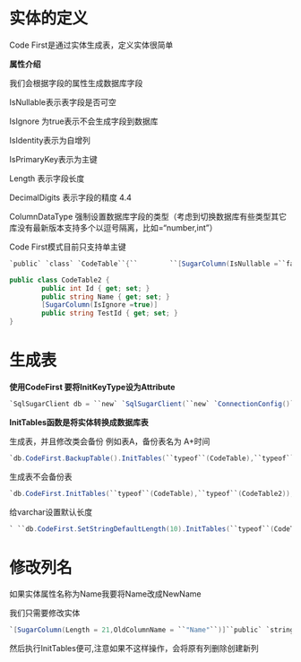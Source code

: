 # 实体的定义

Code First是通过实体生成表，定义实体很简单



**属性介绍**

我们会根据字段的属性生成数据库字段



IsNullable表示表字段是否可空

IsIgnore 为true表示不会生成字段到数据库

IsIdentity表示为自增列

IsPrimaryKey表示为主键

Length 表示字段长度

DecimalDigits 表示字段的精度 4.4

ColumnDataType  强制设置数据库字段的类型（考虑到切换数据库有些类型其它库没有最新版本支持多个以逗号隔离，比如=“number,int”）



Code First模式目前只支持单主键



```cs
`public` `class` `CodeTable``{``        ``[SugarColumn(IsNullable =``false` `,IsPrimaryKey =``true``,IsIdentity =``true``)]``        ``public` `int` `Id { ``get``; ``set``; }``        ``[SugarColumn(Length = 21)]``        ``public` `string` `Name{ ``get``; ``set``; }``        ``[SugarColumn(IsNullable = ``true``)]``        ``public` `bool` `IsOk { ``get``; ``set``; }``        ``public` `Guid Guid { ``get``; ``set``; }``        ``public` `decimal` `Decimal { ``get``; ``set``; }``        ``[SugarColumn(IsNullable = ``true``)]``        ``public` `DateTime? DateTime { ``get``; ``set``; }``        ``[SugarColumn(IsNullable = ``true``)]``        ``public` `double``? Dob2 { ``get``; ``set``; }``        ``[SugarColumn(Length =10)]``        ``public` `string` `A { ``get``; ``set``; }``}`
```

```cs
public class CodeTable2 {
        public int Id { get; set; }
        public string Name { get; set; }
        [SugarColumn(IsIgnore =true)]
        public string TestId { get; set; }
}
```



# 生成表

**使用CodeFirst 要将InitKeyType设为Attribute**

```cs
`SqlSugarClient db = ``new` `SqlSugarClient(``new` `ConnectionConfig()``{``                ``ConnectionString = Config.ConnectionString,``                ``DbType = DbType.SqlServer,``                ``IsAutoCloseConnection = ``true``,``                ``InitKeyType = InitKeyType.Attribute `` ``});`
```



**InitTables函数是将实体转换成数据库表**



生成表，并且修改类会备份 例如表A，备份表名为 A+时间

```cs
`db.CodeFirst.BackupTable().InitTables(``typeof``(CodeTable),``typeof``(CodeTable2));`
```



生成表不会备份表

```cs
`db.CodeFirst.InitTables(``typeof``(CodeTable),``typeof``(CodeTable2));`
```



给varchar设置默认长度

```cs
` ``db.CodeFirst.SetStringDefaultLength(10).InitTables(``typeof``(CodeTable),``typeof``(CodeTable2));`
```



# 修改列名

如果实体属性名称为Name我要将Name改成NewName

我们只需要修改实体

```cs
`[SugarColumn(Length = 21,OldColumnName = ``"Name"``)]``public` `string` `NewName{ ``get``; ``set``; }`
```



然后执行InitTables便可,注意如果不这样操作，会将原有列删除创建新列